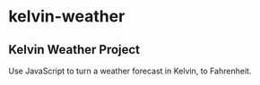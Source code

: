 # kelvin-weather
Kelvin Weather Project
---
Use JavaScript to turn a weather forecast in Kelvin, to Fahrenheit.
